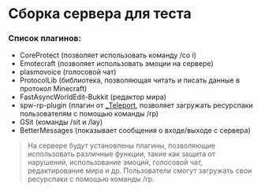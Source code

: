 # Сборка сервера для теста

### Список плагинов:
* CoreProtect (позволяет использовать команду /co i)
* Emotecraft (позволяет использовать эмоции на сервере)
* plasmovoice (голосовой чат)
* ProtocolLib (библиотека, позволяющая читать и писать данные в протокол Minecraft)
* FastAsyncWorldEdit-Bukkit (редактор мира)
* spw-rp-plugin (плагин от [_Teleport](https://github.com/teleport2), позволяет загружать ресурспаки пользователям с помощью команды /rp)
* GSit (команды /sit и /lay)
* BetterMessages (показывает сообщения о входе/выходе с сервера)

> На сервере будут установлены плагины, позволяющие использовать различные функции, такие как защита от нарушений, использование эмоций, голосовой чат, редактирование мира и др. Пользователи смогут загружать свои ресурспаки с помощью команды /rp.



